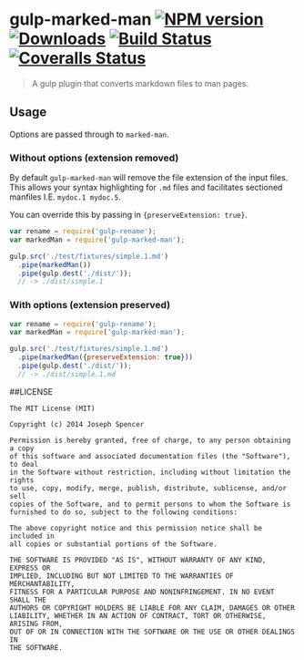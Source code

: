 # gulp-marked-man [![NPM version][npm-image]][npm-url] [![Downloads][downloads-image]][npm-url] [![Build Status][travis-image]][travis-url] [![Coveralls Status][coveralls-image]][coveralls-url]
> A gulp plugin that converts markdown files to man pages.

## Usage

Options are passed through to `marked-man`.

### Without options (extension removed)

By default `gulp-marked-man` will remove the file extension of the input files.  This
allows your syntax highlighting for `.md` files and facilitates sectioned manfiles
I.E. `mydoc.1 mydoc.5`.

You can override this by passing in `{preserveExtension: true}`.

```javascript
var rename = require('gulp-rename');
var markedMan = require('gulp-marked-man');

gulp.src('./test/fixtures/simple.1.md')
  .pipe(markedMan())
  .pipe(gulp.dest('./dist/'));
  // -> ./dist/simple.1
```

### With options (extension preserved)
```javascript
var rename = require('gulp-rename');
var markedMan = require('gulp-marked-man');

gulp.src('./test/fixtures/simple.1.md')
  .pipe(markedMan({preserveExtension: true}))
  .pipe(gulp.dest('./dist/'));
  // -> ./dist/simple.1.md
```



##LICENSE
``````
The MIT License (MIT)

Copyright (c) 2014 Joseph Spencer

Permission is hereby granted, free of charge, to any person obtaining a copy
of this software and associated documentation files (the "Software"), to deal
in the Software without restriction, including without limitation the rights
to use, copy, modify, merge, publish, distribute, sublicense, and/or sell
copies of the Software, and to permit persons to whom the Software is
furnished to do so, subject to the following conditions:

The above copyright notice and this permission notice shall be included in
all copies or substantial portions of the Software.

THE SOFTWARE IS PROVIDED "AS IS", WITHOUT WARRANTY OF ANY KIND, EXPRESS OR
IMPLIED, INCLUDING BUT NOT LIMITED TO THE WARRANTIES OF MERCHANTABILITY,
FITNESS FOR A PARTICULAR PURPOSE AND NONINFRINGEMENT. IN NO EVENT SHALL THE
AUTHORS OR COPYRIGHT HOLDERS BE LIABLE FOR ANY CLAIM, DAMAGES OR OTHER
LIABILITY, WHETHER IN AN ACTION OF CONTRACT, TORT OR OTHERWISE, ARISING FROM,
OUT OF OR IN CONNECTION WITH THE SOFTWARE OR THE USE OR OTHER DEALINGS IN
THE SOFTWARE.
``````

[downloads-image]: http://img.shields.io/npm/dm/gulp-marked-man.svg
[npm-url]: https://npmjs.org/package/gulp-marked-man
[npm-image]: http://img.shields.io/npm/v/gulp-marked-man.svg

[travis-url]: https://travis-ci.org/jsdevel/gulp-marked-man
[travis-image]: http://img.shields.io/travis/jsdevel/gulp-marked-man.svg

[coveralls-url]: https://coveralls.io/r/jsdevel/gulp-marked-man
[coveralls-image]: http://img.shields.io/coveralls/jsdevel/gulp-marked-man/master.svg
